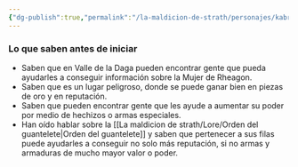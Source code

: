```yaml
---
{"dg-publish":true,"permalink":"/la-maldicion-de-strath/personajes/kabru/"}
---
```



### Lo que saben antes de iniciar

- Saben que en Valle de la Daga pueden encontrar gente que pueda ayudarles a conseguir información sobre la Mujer de Rheagon.
- Saben que es un lugar peligroso, donde se puede ganar bien en piezas de oro y en reputación.
- Saben que pueden encontrar gente que les ayude a aumentar su poder por medio de hechizos o armas especiales.
- Han oído hablar sobre la [[La maldicion de strath/Lore/Orden del guantelete\|Orden del guantelete]] y saben que pertenecer a sus filas puede ayudarles a conseguir no solo más reputación, si no armas y armaduras de mucho mayor valor o poder.